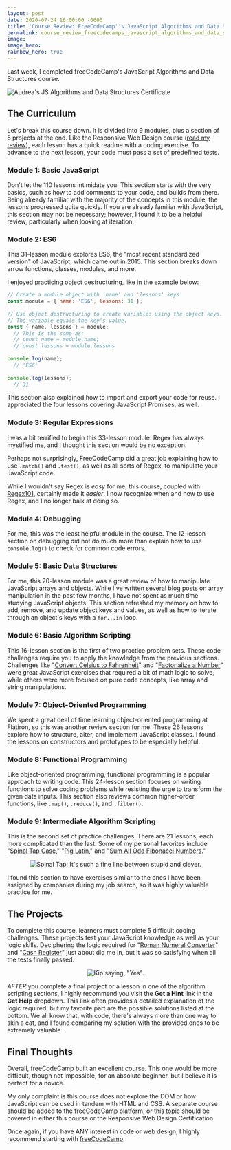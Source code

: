 ```yaml
---
layout: post
date: 2020-07-24 16:00:00 -0600
title: 'Course Review: FreeCodeCamp''s JavaScript Algorithms and Data Structures'
permalink: course_review_freecodecamps_javascript_algorithms_and_data_structures'
image:
image_hero:
rainbow_hero: true
---
```

Last week, I completed freeCodeCamp's JavaScript Algorithms and Data Structures course.

![Audrea's JS Algorithms and Data Structures Certificate](/images/fcc-js-algorithms-cert.jpg)

## The Curriculum

Let's break this course down. It is divided into 9 modules, plus a section of 5 projects at the end. Like the Responsive Web Design course ([read my review](https://www.codewitch.dev/course_review_freecodecamps_responsive_web_design "Course Review: FCC's Responsive Web Design")), each lesson has a quick readme with a coding exercise. To advance to the next lesson, your code must pass a set of predefined tests.

### Module 1: Basic JavaScript

Don't let the 110 lessons intimidate you. This section starts with the very basics, such as how to add comments to your code, and builds from there. Being already familiar with the majority of the concepts in this module, the lessons progressed quite quickly. If you are already familiar with JavaScript, this section may not be necessary; however, I found it to be a helpful review, particularly when looking at iteration.

### Module 2: ES6

This 31-lesson module explores ES6, the "most recent standardized version" of JavaScript, which came out in 2015. This section breaks down arrow functions, classes, modules, and more.

I enjoyed practicing object destructuring, like in the example below:

```JavaScript
// Create a module object with 'name' and 'lessons' keys.
const module = { name: 'ES6', lessons: 31 };
    
// Use object destructuring to create variables using the object keys.
// The variable equals the key's value.
const { name, lessons } = module;
  // This is the same as:
  // const name = module.name;
  // const lessons = module.lessons
    
console.log(name);
  // 'ES6'
    
console.log(lessons);
  // 31
```

This section also explained how to import and export your code for reuse. I appreciated the four lessons covering JavaScript Promises, as well.

### Module 3: Regular Expressions

I was a bit terrified to begin this 33-lesson module. Regex has always mystified me, and I thought this section would be no exception.

Perhaps not surprisingly, FreeCodeCamp did a great job explaining how to use `.match()` and `.test()`, as well as all sorts of Regex, to manipulate your JavaScript code.

While I wouldn't say Regex is _easy_ for me, this course, coupled with [Regex101](https://regex101.com/ "Regex 101"), certainly made it _easier_. I now recognize when and how to use Regex, and I no longer balk at doing so.

### Module 4: Debugging

For me, this was the least helpful module in the course. The 12-lesson section on debugging did not do much more than explain how to use `console.log()` to check for common code errors.

### Module 5: Basic Data Structures

For me, this 20-lesson module was a great review of how to manipulate JavaScript arrays and objects. While I've written several blog posts on array manipulation in the past few months, I have not spent as much time studying JavaScript objects. This section refreshed my memory on how to add, remove, and update object keys and values, as well as how to iterate through an object's keys with a `for...in` loop.

### Module 6: Basic Algorithm Scripting

This 16-lesson section is the first of two practice problem sets. These code challenges require you to apply the knowledge from the previous sections.  Challenges like "[Convert Celsius to Fahrenheit](https://www.freecodecamp.org/learn/javascript-algorithms-and-data-structures/basic-algorithm-scripting/convert-celsius-to-fahrenheit)" and "[Factorialize a Number](https://www.freecodecamp.org/learn/javascript-algorithms-and-data-structures/basic-algorithm-scripting/factorialize-a-number)" were great JavaScript exercises that required a bit of math logic to solve, while others were more focused on pure code concepts, like array and string manipulations.

### Module 7: Object-Oriented Programming

We spent a great deal of time learning object-oriented programming at Flatiron, so this was another review section for me. These 26 lessons explore how to structure, alter, and implement JavaScript classes. I found the lessons on constructors and prototypes to be especially helpful.

### Module 8: Functional Programming

Like object-oriented programming, functional programming is a popular approach to writing code.  This 24-lesson section focuses on writing functions to solve coding problems while resisting the urge to transform the given data inputs. This section also reviews common higher-order functions, like `.map()`, `.reduce()`, and `.filter()`.

### Module 9: Intermediate Algorithm Scripting

This is the second set of practice challenges. There are 21 lessons, each more complicated than the last. Some of my personal favorites include "[Spinal Tap Case](https://www.freecodecamp.org/learn/javascript-algorithms-and-data-structures/intermediate-algorithm-scripting/spinal-tap-case)," "[Pig Latin](https://www.freecodecamp.org/learn/javascript-algorithms-and-data-structures/intermediate-algorithm-scripting/pig-latin)," and "[Sum All Odd Fibonacci Numbers](https://www.freecodecamp.org/learn/javascript-algorithms-and-data-structures/intermediate-algorithm-scripting/sum-all-odd-fibonacci-numbers)."

<center>
<img src='https://media.giphy.com/media/PJoFStRf6SEEw/source.gif' alt="Spinal Tap: It's such a fine line between stupid and clever.">
</center>

I found this section to have exercises similar to the ones I have been assigned by companies during my job search, so it was highly valuable practice for me.

## The Projects

To complete this course, learners must complete 5 difficult coding challenges. These projects test your JavaScript knowledge as well as your logic skills. Deciphering the logic required for "[Roman Numeral Converter](https://www.freecodecamp.org/learn/javascript-algorithms-and-data-structures/javascript-algorithms-and-data-structures-projects/roman-numeral-converter)" and "[Cash Register](https://www.freecodecamp.org/learn/javascript-algorithms-and-data-structures/javascript-algorithms-and-data-structures-projects/cash-register)" just about did me in, but it was so satisfying when all the tests finally passed.

<center>
<img src='https://media.giphy.com/media/89x4osEodHEoo/source.gif' alt='Kip saying, "Yes".'>
</center>

_AFTER_ you complete a final project or a lesson in one of the algorithm scripting sections, I highly recommend you visit the **Get a Hint** link in the **Get Help** dropdown. This link often provides a detailed explanation of the logic required, but my favorite part are the possible solutions listed at the bottom. We all know that, with code, there's always more than one way to skin a cat, and I found comparing my solution with the provided ones to be extremely valuable. 

## Final Thoughts

Overall, freeCodeCamp built an excellent course. This one would be more difficult, though not impossible, for an absolute beginner, but I believe it is perfect for a novice. 

My only complaint is this course does not explore the DOM or how JavaScript can be used in tandem with HTML and CSS. A separate course should be added to the freeCodeCamp platform, or this topic should be covered in either this course or the Responsive Web Design Certification.  

Once again, if you have ANY interest in code or web design, I highly recommend starting with [freeCodeCamp](https://www.freecodecamp.org/learn/).
